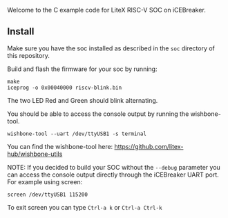 Welcome to the C example code for LiteX RISC-V SOC on iCEBreaker.

## Install

Make sure you have the soc installed as described in the `soc` directory of this repository.

Build and flash the firmware for your soc by running:
```
make
iceprog -o 0x00040000 riscv-blink.bin
```

The two LED Red and Green should blink alternating.

You should be able to access the console output by running the wishbone-tool.

```
wishbone-tool --uart /dev/ttyUSB1 -s terminal
```

You can find the wishbone-tool here: https://github.com/litex-hub/wishbone-utils

NOTE: If you decided to build your SOC without the `--debug` parameter you can access the console output directly through the iCEBreaker UART port. For example using screen:

```
screen /dev/ttyUSB1 115200
```

To exit screen you can type `Ctrl-a k` or `Ctrl-a Ctrl-k`
